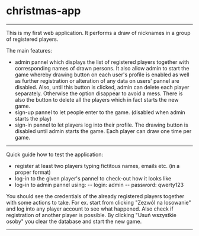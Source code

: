 # christmas-app

-----------------------------------------------------------------------------------
This is my first web application. 
It performs a draw of nicknames in a group of registered players.

The main features:
- admin pannel which displays the list of registered players together with corresponding names of drawn persons. It also allow admin to start the game whereby drawing button on each user's profile is enabled as well as further registration or alteration of any data on users' pannel are disabled. Also, until this button is clicked, admin can delete each player separately. Otherwise the option disappear to avoid a mess. There is also the button to delete all the players which in fact starts the new game.
- sign-up pannel to let people enter to the game. (disabled when admin starts the play)
- sign-in pannel to let players log into their profile. The drawing button is disabled until
admin starts the game. Each player can draw one time per game.

-----------------------------------------------------------------------------------
Quick guide how to test the application:

- register at least two players typing fictitous names, emails etc. (in a proper format)
- log-in to the given player's pannel to check-out how it looks like
- log-in to admin pannel using:
	-- login: admin
	-- password: qwerty123
	
You should see the credentials of the already registered players together with 
some actions to take.
For ex. start from clicking "Zezwól na losowanie" and log into any player account
to see what happened. Also check if registration of another player is possible.
By clicking "Usuń wszystkie osoby" you clear the database and start the new game.

-----------------------------------------------------------------------------------
